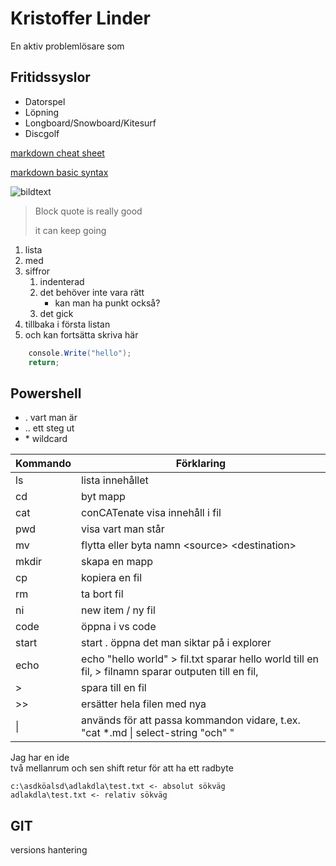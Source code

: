 # Kristoffer Linder

En aktiv problemlösare som 

## Fritidssyslor 

- Datorspel
- Löpning
- Longboard/Snowboard/Kitesurf
- Discgolf

[markdown cheat sheet](https://www.markdownguide.org/cheat-sheet/)

[markdown basic syntax](https://www.markdownguide.org/basic-syntax/)


![bildtext](https://upload.wikimedia.org/wikipedia/commons/thumb/4/48/Markdown-mark.svg/1920px-Markdown-mark.svg.png)

> Block quote is really good
>
> it can keep going

1. lista
2. med
3. siffror
    1. indenterad
    3. det behöver inte vara rätt
        - kan man ha punkt också?
    4. det gick
5. tillbaka i första listan
6. och kan fortsätta skriva här

```c#
    console.Write("hello");
    return;
```

## Powershell

- . vart man är
- .. ett steg ut
- \* wildcard

| Kommando | Förklaring |
|------|-------|
| ls | lista innehållet |
| cd | byt mapp |
| cat | conCATenate visa innehåll i fil |
| pwd | visa vart man står |
| mv | flytta eller byta namn \<source> \<destination> |
| mkdir | skapa en mapp |
| cp | kopiera en fil |
| rm | ta bort fil |
| ni | new item / ny fil |
| code | öppna i vs code |
| start | start . öppna det man siktar på i explorer |
| echo | echo "hello world" > fil.txt sparar hello world till en fil, > filnamn sparar outputen till en fil, |
| > | spara till en fil |
| >> | ersätter hela filen med nya |
| \| | används för att passa kommandon vidare, t.ex. "cat \*.md \| select-string "och" "|

Jag har en ide  
två mellanrum och sen shift retur för att ha ett radbyte

```
c:\asdköalsd\adlakdla\test.txt <- absolut sökväg
adlakdla\test.txt <- relativ sökväg
```

## GIT

versions hantering